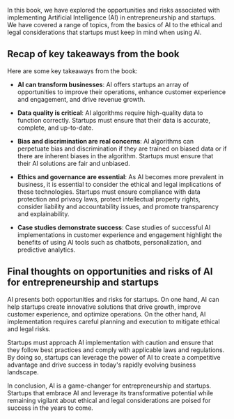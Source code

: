 
In this book, we have explored the opportunities and risks associated with implementing Artificial Intelligence (AI) in entrepreneurship and startups. We have covered a range of topics, from the basics of AI to the ethical and legal considerations that startups must keep in mind when using AI.

Recap of key takeaways from the book
------------------------------------

Here are some key takeaways from the book:

* **AI can transform businesses**: AI offers startups an array of opportunities to improve their operations, enhance customer experience and engagement, and drive revenue growth.

* **Data quality is critical**: AI algorithms require high-quality data to function correctly. Startups must ensure that their data is accurate, complete, and up-to-date.

* **Bias and discrimination are real concerns**: AI algorithms can perpetuate bias and discrimination if they are trained on biased data or if there are inherent biases in the algorithm. Startups must ensure that their AI solutions are fair and unbiased.

* **Ethics and governance are essential**: As AI becomes more prevalent in business, it is essential to consider the ethical and legal implications of these technologies. Startups must ensure compliance with data protection and privacy laws, protect intellectual property rights, consider liability and accountability issues, and promote transparency and explainability.

* **Case studies demonstrate success**: Case studies of successful AI implementations in customer experience and engagement highlight the benefits of using AI tools such as chatbots, personalization, and predictive analytics.

Final thoughts on opportunities and risks of AI for entrepreneurship and startups
---------------------------------------------------------------------------------

AI presents both opportunities and risks for startups. On one hand, AI can help startups create innovative solutions that drive growth, improve customer experience, and optimize operations. On the other hand, AI implementation requires careful planning and execution to mitigate ethical and legal risks.

Startups must approach AI implementation with caution and ensure that they follow best practices and comply with applicable laws and regulations. By doing so, startups can leverage the power of AI to create a competitive advantage and drive success in today's rapidly evolving business landscape.

In conclusion, AI is a game-changer for entrepreneurship and startups. Startups that embrace AI and leverage its transformative potential while remaining vigilant about ethical and legal considerations are poised for success in the years to come.